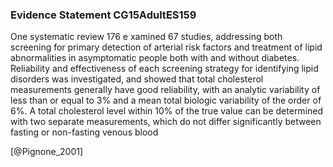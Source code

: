 ### Evidence Statement CG15AdultES159
One systematic review 176 e xamined 67 studies, addressing both screening for primary detection of arterial risk factors and treatment of lipid abnormalities in asymptomatic people both with and without diabetes. Reliability and effectiveness of each screening strategy for identifying lipid disorders was investigated, and showed that total cholesterol measurements generally have good reliability, with an analytic variability of less than or equal to 3% and a mean total biologic variability of the order of 6%. A total cholesterol level within 10% of the true value can be determined with two separate measurements, which do not differ significantly between fasting or non-fasting venous blood 



[@Pignone_2001]
